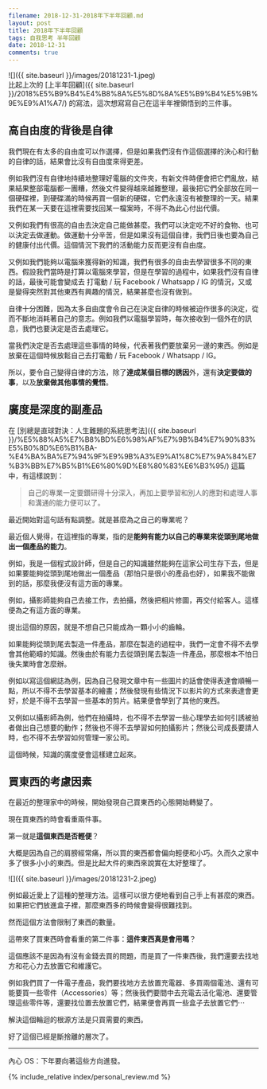 ```yaml
---
filename: 2018-12-31-2018年下半年回顧.md
layout: post
title: 2018年下半年回顧
tags: 自我思考 半年回顧
date: 2018-12-31
comments: true
---
```


![]({{ site.baseurl }}/images/20181231-1.jpeg)  
比起上次的 [上半年回顧]({{ site.baseurl }}/2018%E5%B9%B4%E4%B8%8A%E5%8D%8A%E5%B9%B4%E5%9B%9E%E9%A1%A7/) 的寫法，這次想寫寫自己在這半年裡領悟到的三件事。

## 高自由度的背後是自律

我們現在有太多的自由度可以作選擇，但是如果我們沒有作這個選擇的決心和行動的自律的話，結果會比沒有自由度來得更差。

例如我們沒有自律地持續地整理好電腦的文件夾，有新文件時便會把它們亂放，結果結果整部電腦都一團糟，然後文件變得越來越難整理，最後把它們全部放在同一個硬碟裡，到硬碟滿的時候再買一個新的硬碟，它們永遠沒有被整理的一天。結果我們在某一天要在這裡需要找回某一檔案時，不得不為此心付出代價。

又例如我們有很高的自由去決定自己能做甚麼。我們可以決定吃不好的食物、也可以決定去做運動。做運動十分辛苦，但是如果沒有這個自律，我們日後也要為自己的健康付出代價。這個情況下我們的活動能力反而更沒有自由度。

又例如我們能夠以電腦來獲得新的知識，我們有很多的自由去學習很多不同的東西。假設我們當時是打算以電腦來學習，但是在學習的過程中，如果我們沒有自律的話，最後可能會變成去 打電動 / 玩 Facebook / Whatsapp / IG 的情況，又或是變得突然對其他東西有興趣的情況，結果甚麼也沒有做到。

自律十分困難，因為太多自由度會令自己在決定自律的時候被迫作很多的決定，從而不斷地消耗著自己的意志。例如我們以電腦學習時，每次接收到一個外在的訊息，我們也要決定是否去處理它。

當我們決定是否去處理這些事情的時候，代表著我們要放棄另一邊的東西。例如是放棄在這個時候放鬆自己去打電動 / 玩 Facebook / Whatsapp / IG。

所以，要令自己變得自律的方法，除了**達成某個目標的誘因**外，還有**決定要做的事**，以及**放棄做其他事情的覺悟**。

## 廣度是深度的副產品

在 [別總是直球對決：人生難題的系統思考法]({{ site.baseurl }}/%E5%88%A5%E7%B8%BD%E6%98%AF%E7%9B%B4%E7%90%83%E5%B0%8D%E6%B1%BA-%E4%BA%BA%E7%94%9F%E9%9B%A3%E9%A1%8C%E7%9A%84%E7%B3%BB%E7%B5%B1%E6%80%9D%E8%80%83%E6%B3%95/) 這篇中，有這樣說到：

> 自己的專業一定要鑽研得十分深入，再加上要學習和別人的應對和處理人事和溝通的能力便可以了。

最近開始對這句話有點調整。就是甚麼為之自己的專業呢？

最近個人覺得，在這裡指的專業，指的是**能夠有能力以自己的專業來從頭到尾地做出一個產品的能力**。

例如，我是一個程式設計師，但是自己的知識雖然能夠在這家公司生存下去，但是如果要能夠從頭到尾地做出一個產品（那怕只是很小的產品也好），如果我不能做到的話，那麼我便沒有這方面的專業。

例如，攝影師能夠自己去接工作，去拍攝，然後把相片修圖，再交付給客人。這樣便為之有這方面的專業。

提出這個的原因，就是不想自己只能成為一顆小小的齒輪。

如果能夠從頭到尾去製造一件產品，那麼在製造的過程中，我們一定會不得不去學會其他範疇的知識。然後由於有能力去從頭到尾去製造一件產品，那麼根本不怕日後失業時會怎麼辦。

例如以寫這個網誌為例，因為自己發現文章中有一些圖片的話會使得表達會順暢一點，所以不得不去學習基本的繪畫；然後發現有些情況下以影片的方式來表達會更好，於是不得不去學習一些基本的剪片。結果便會學到了其他的東西。

又例如以攝影師為例，他們在拍攝時，也不得不去學習一些心理學去如何引誘被拍者做出自己想要的動作；然後也不得不去學習如何拍攝影片；然後公司成長要請人時，也不得不去學習如何管理一家公司。

這個時候，知識的廣度便會這樣建立起來。

## 買東西的考慮因素

在最近的整理家中的時候，開始發現自己買東西的心態開始轉變了。

現在買東西的時會看重兩件事。

第一就是**這個東西是否輕便**？

大概是因為自己的肩膀經常痛，所以買的東西都會偏向輕便和小巧。久而久之家中多了很多小小的東西。但是比起大件的東西來說實在太好整理了。

![]({{ site.baseurl }}/images/20181231-2.jpeg)

例如最近愛上了這種的整理方法。這樣可以很方便地看到自己手上有甚麼的東西。如果把它們放進盒子裡，那麼東西多的時候會變得很難找到。

然而這個方法會限制了東西的數量。

這帶來了買東西時會看重的第二件事：**這件東西真是會用嗎**？

這個應該不是因為有沒有金錢去買的問題，而是買了一件東西後，我們還要去找地方和花心力去放置它和維護它。

例如我們買了一件電子產品，我們要找地方去放置充電器、多買兩個電池、還有可能要買一些零件（Accessories）等；然後我們要間中去充電去活化電池、還要管理這些零件等，還要找位置去放置它們，結果便會再買一些盒子去放置它們⋯

解決這個輪迴的根源方法是只買需要的東西。

好了這個已經是斷捨離的層次了。

---

內心 OS：下年要向著這些方向進發。

{% include_relative index/personal_review.md %}
